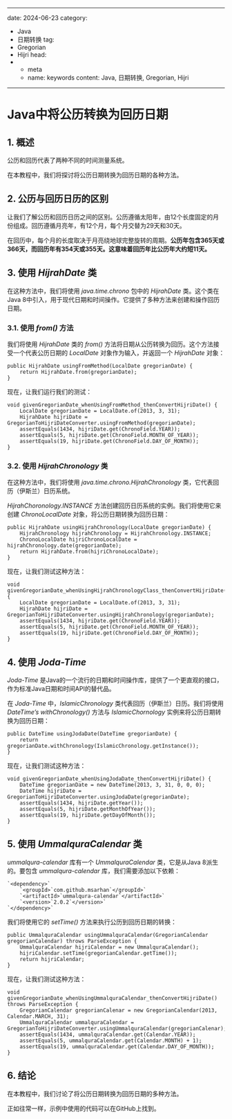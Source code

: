 ---
date: 2024-06-23
category:
  - Java
  - 日期转换
tag:
  - Gregorian
  - Hijri
head:
  - - meta
    - name: keywords
      content: Java, 日期转换, Gregorian, Hijri
------
# Java中将公历转换为回历日期

## 1. 概述

公历和回历代表了两种不同的时间测量系统。

在本教程中，我们将探讨将公历日期转换为回历日期的各种方法。

## 2. 公历与回历日历的区别

让我们了解公历和回历日历之间的区别。公历遵循太阳年，由12个长度固定的月份组成。回历遵循月亮年，有12个月，每个月交替为29天和30天。

在回历中，每个月的长度取决于月亮绕地球完整旋转的周期。**公历年包含365天或366天，而回历年有354天或355天。这意味着回历年比公历年大约短11天。**

## 3. 使用 _HijrahDate_ 类

在这种方法中，我们将使用 _java.time.chrono_ 包中的 _HijrahDate_ 类。这个类在Java 8中引入，用于现代日期和时间操作。它提供了多种方法来创建和操作回历日期。

### 3.1. 使用 _from()_ 方法

我们将使用 _HijrahDate_ 类的 _from()_ 方法将日期从公历转换为回历。这个方法接受一个代表公历日期的 _LocalDate_ 对象作为输入，并返回一个 _HijrahDate_ 对象：

```
public HijrahDate usingFromMethod(LocalDate gregorianDate) {
    return HijrahDate.from(gregorianDate);
}
```

现在，让我们运行我们的测试：

```
void givenGregorianDate_whenUsingFromMethod_thenConvertHijriDate() {
    LocalDate gregorianDate = LocalDate.of(2013, 3, 31);
    HijrahDate hijriDate = GregorianToHijriDateConverter.usingFromMethod(gregorianDate);
    assertEquals(1434, hijriDate.get(ChronoField.YEAR));
    assertEquals(5, hijriDate.get(ChronoField.MONTH_OF_YEAR));
    assertEquals(19, hijriDate.get(ChronoField.DAY_OF_MONTH));
}
```

### 3.2. 使用 _HijrahChronology_ 类

在这种方法中，我们将使用 _java.time.chrono.HijrahChronology_ 类，它代表回历（伊斯兰）日历系统。

_HijrahChoronology.INSTANCE_ 方法创建回历日历系统的实例。我们将使用它来创建 _ChronoLocalDate_ 对象，将公历日期转换为回历日期：

```
public HijrahDate usingHijrahChronology(LocalDate gregorianDate) {
    HijrahChronology hijrahChronology = HijrahChronology.INSTANCE;
    ChronoLocalDate hijriChronoLocalDate = hijrahChronology.date(gregorianDate);
    return HijrahDate.from(hijriChronoLocalDate);
}
```

现在，让我们测试这种方法：

```
void givenGregorianDate_whenUsingHijrahChronologyClass_thenConvertHijriDate() {
    LocalDate gregorianDate = LocalDate.of(2013, 3, 31);
    HijrahDate hijriDate = GregorianToHijriDateConverter.usingHijrahChronology(gregorianDate);
    assertEquals(1434, hijriDate.get(ChronoField.YEAR));
    assertEquals(5, hijriDate.get(ChronoField.MONTH_OF_YEAR));
    assertEquals(19, hijriDate.get(ChronoField.DAY_OF_MONTH));
}
```

## 4. 使用 _Joda-Timе_

_Joda-Timе_ 是Java的一个流行的日期和时间操作库，提供了一个更直观的接口，作为标准Java日期和时间API的替代品。

在 _Joda-Time_ 中，_IslamicChronology_ 类代表回历（伊斯兰）日历。我们将使用 _DateTime’s withChronology()_ 方法与 _IslamicChornology_ 实例来将公历日期转换为回历日期：

```
public DateTime usingJodaDate(DateTime gregorianDate) {
    return gregorianDate.withChronology(IslamicChronology.getInstance());
}
```

现在，让我们测试这种方法：

```
void givenGregorianDate_whenUsingJodaDate_thenConvertHijriDate() {
    DateTime gregorianDate = new DateTime(2013, 3, 31, 0, 0, 0);
    DateTime hijriDate = GregorianToHijriDateConverter.usingJodaDate(gregorianDate);
    assertEquals(1434, hijriDate.getYear());
    assertEquals(5, hijriDate.getMonthOfYear());
    assertEquals(19, hijriDate.getDayOfMonth());
}
```

## 5. 使用 _UmmalquraCalendar_ 类

_ummalqura-calendar_ 库有一个 _UmmalquraCalendar_ 类，它是从Java 8派生的。要包含 _ummalqura-calendar_ 库，我们需要添加以下依赖：

```
`<dependency>`
    `<groupId>`com.github.msarhan`</groupId>`
    `<artifactId>`ummalqura-calendar`</artifactId>`
    `<version>`2.0.2`</version>`
`</dependency>`
```

我们将使用它的 _setTime()_ 方法来执行公历到回历日期的转换：

```
public UmmalquraCalendar usingUmmalquraCalendar(GregorianCalendar gregorianCalendar) throws ParseException {
    UmmalquraCalendar hijriCalendar = new UmmalquraCalendar();
    hijriCalendar.setTime(gregorianCalendar.getTime());
    return hijriCalendar;
}
```

现在，让我们测试这种方法：

```
void givenGregorianDate_whenUsingUmmalquraCalendar_thenConvertHijriDate() throws ParseException {
    GregorianCalendar gregorianCalenar = new GregorianCalendar(2013, Calendar.MARCH, 31);
    UmmalquraCalendar ummalquraCalendar = GregorianToHijriDateConverter.usingUmmalquraCalendar(gregorianCalenar);
    assertEquals(1434, ummalquraCalendar.get(Calendar.YEAR));
    assertEquals(5, ummalquraCalendar.get(Calendar.MONTH) + 1);
    assertEquals(19, ummalquraCalendar.get(Calendar.DAY_OF_MONTH));
}
```

## 6. 结论

在本教程中，我们讨论了将公历日期转换为回历日期的多种方法。

正如往常一样，示例中使用的代码可以在GitHub上找到。
